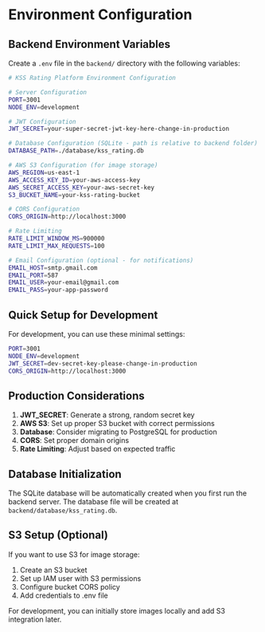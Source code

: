 # Environment Configuration

## Backend Environment Variables

Create a `.env` file in the `backend/` directory with the following variables:

```bash
# KSS Rating Platform Environment Configuration

# Server Configuration
PORT=3001
NODE_ENV=development

# JWT Configuration
JWT_SECRET=your-super-secret-jwt-key-here-change-in-production

# Database Configuration (SQLite - path is relative to backend folder)
DATABASE_PATH=./database/kss_rating.db

# AWS S3 Configuration (for image storage)
AWS_REGION=us-east-1
AWS_ACCESS_KEY_ID=your-aws-access-key
AWS_SECRET_ACCESS_KEY=your-aws-secret-key
S3_BUCKET_NAME=your-kss-rating-bucket

# CORS Configuration
CORS_ORIGIN=http://localhost:3000

# Rate Limiting
RATE_LIMIT_WINDOW_MS=900000
RATE_LIMIT_MAX_REQUESTS=100

# Email Configuration (optional - for notifications)
EMAIL_HOST=smtp.gmail.com
EMAIL_PORT=587
EMAIL_USER=your-email@gmail.com
EMAIL_PASS=your-app-password
```

## Quick Setup for Development

For development, you can use these minimal settings:

```bash
PORT=3001
NODE_ENV=development
JWT_SECRET=dev-secret-key-please-change-in-production
CORS_ORIGIN=http://localhost:3000
```

## Production Considerations

1. **JWT_SECRET**: Generate a strong, random secret key
2. **AWS S3**: Set up proper S3 bucket with correct permissions
3. **Database**: Consider migrating to PostgreSQL for production
4. **CORS**: Set proper domain origins
5. **Rate Limiting**: Adjust based on expected traffic

## Database Initialization

The SQLite database will be automatically created when you first run the backend server. The database file will be created at `backend/database/kss_rating.db`.

## S3 Setup (Optional)

If you want to use S3 for image storage:

1. Create an S3 bucket
2. Set up IAM user with S3 permissions
3. Configure bucket CORS policy
4. Add credentials to .env file

For development, you can initially store images locally and add S3 integration later. 